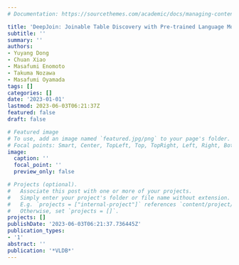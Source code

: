 ```yaml
---
# Documentation: https://sourcethemes.com/academic/docs/managing-content/

title: 'DeepJoin: Joinable Table Discovery with Pre-trained Language Models'
subtitle: ''
summary: ''
authors:
- Yuyang Dong
- Chuan Xiao
- Masafumi Enomoto
- Takuma Nozawa
- Masafumi Oyamada
tags: []
categories: []
date: '2023-01-01'
lastmod: 2023-06-03T06:21:37Z
featured: false
draft: false

# Featured image
# To use, add an image named `featured.jpg/png` to your page's folder.
# Focal points: Smart, Center, TopLeft, Top, TopRight, Left, Right, BottomLeft, Bottom, BottomRight.
image:
  caption: ''
  focal_point: ''
  preview_only: false

# Projects (optional).
#   Associate this post with one or more of your projects.
#   Simply enter your project's folder or file name without extension.
#   E.g. `projects = ["internal-project"]` references `content/project/deep-learning/index.md`.
#   Otherwise, set `projects = []`.
projects: []
publishDate: '2023-06-03T06:21:37.736445Z'
publication_types:
- '1'
abstract: ''
publication: '*VLDB*'
---
```


